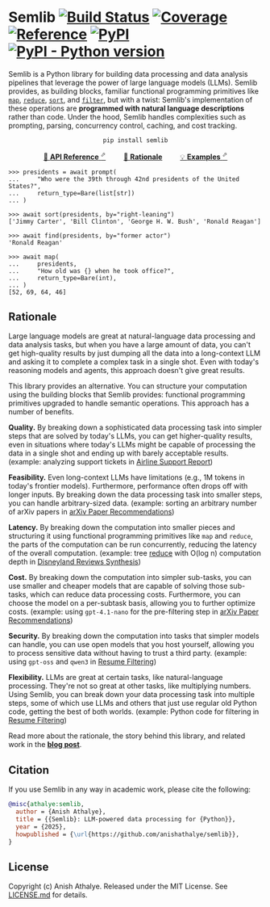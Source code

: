 # Semlib [![Build Status](https://github.com/anishathalye/semlib/actions/workflows/ci.yml/badge.svg)](https://github.com/anishathalye/semlib/actions/workflows/ci.yml) [![Coverage](https://codecov.io/gh/anishathalye/semlib/branch/master/graph/badge.svg)](https://app.codecov.io/gh/anishathalye/semlib) [![Reference](https://img.shields.io/badge/reference-yellow?logo=python)](https://semlib.anish.io) [![PyPI](https://img.shields.io/pypi/v/semlib.svg)](https://pypi.org/pypi/semlib/) [![PyPI - Python version](https://img.shields.io/pypi/pyversions/semlib.svg)](https://pypi.org/pypi/semlib/)

Semlib is a Python library for building data processing and data analysis pipelines that leverage the power of large language models (LLMs). Semlib provides, as building blocks, familiar functional programming primitives like [`map`](https://semlib.anish.io/api/#semlib.Session.map), [`reduce`](https://semlib.anish.io/api/#semlib.Session.reduce), [`sort`](https://semlib.anish.io/api/#semlib.Session.sort), and [`filter`](https://semlib.anish.io/api/#semlib.Session.filter), but with a twist: Semlib's implementation of these operations are **programmed with natural language descriptions** rather than code. Under the hood, Semlib handles complexities such as prompting, parsing, concurrency control, caching, and cost tracking.

<p align="center"><code>pip install semlib</code></p>

<p align="center"><a href="https://semlib.anish.io/api/">&#128214; <strong>API Reference</strong> <sup>&#11008;</sup></a> &nbsp;&nbsp;&nbsp;&nbsp;&nbsp;&nbsp;&nbsp; <a href="#rationale">&#129300; <strong>Rationale</strong></a> &nbsp;&nbsp;&nbsp;&nbsp;&nbsp;&nbsp;&nbsp; <a href="https://semlib.anish.io/examples/">&#128161; <strong>Examples</strong> <sup>&#11008;</sup></a></p>

```pycon
>>> presidents = await prompt(
...     "Who were the 39th through 42nd presidents of the United States?",
...     return_type=Bare(list[str])
... )

>>> await sort(presidents, by="right-leaning")
['Jimmy Carter', 'Bill Clinton', 'George H. W. Bush', 'Ronald Reagan']

>>> await find(presidents, by="former actor")
'Ronald Reagan'

>>> await map(
...     presidents,
...     "How old was {} when he took office?",
...     return_type=Bare(int),
... )
[52, 69, 64, 46]
```

## Rationale

Large language models are great at natural-language data processing and data analysis tasks, but when you have a large amount of data, you can't get high-quality results by just dumping all the data into a long-context LLM and asking it to complete a complex task in a single shot. Even with today's reasoning models and agents, this approach doesn't give great results.

This library provides an alternative. You can structure your computation using the building blocks that Semlib provides: functional programming primitives upgraded to handle semantic operations. This approach has a number of benefits.

**Quality.** By breaking down a sophisticated data processing task into simpler steps that are solved by today's LLMs, you can get higher-quality results, even in situations where today's LLMs might be capable of processing the data in a single shot and ending up with barely acceptable results. (example: analyzing support tickets in [Airline Support Report](https://semlib.anish.io/examples/airline-support/))

**Feasibility.** Even long-context LLMs have limitations (e.g., 1M tokens in today's frontier models). Furthermore, performance often drops off with longer inputs. By breaking down the data processing task into smaller steps, you can handle arbitrary-sized data. (example: sorting an arbitrary number of arXiv papers in [arXiv Paper Recommendations](https://semlib.anish.io/examples/arxiv-recommendations/))

**Latency.** By breaking down the computation into smaller pieces and structuring it using functional programming primitives like `map` and `reduce`, the parts of the computation can be run concurrently, reducing the latency of the overall computation.
 (example: tree [reduce](https://semlib.anish.io/api/#semlib.Session.reduce) with O(log n) computation depth in [Disneyland Reviews Synthesis](https://semlib.anish.io/examples/disneyland-reviews/))

**Cost.** By breaking down the computation into simpler sub-tasks, you can use smaller and cheaper models that are capable of solving those sub-tasks, which can reduce data processing costs. Furthermore, you can choose the model on a per-subtask basis, allowing you to further optimize costs. (example: using `gpt-4.1-nano` for the pre-filtering step in [arXiv Paper Recommendations](https://semlib.anish.io/examples/arxiv-recommendations/))

**Security.** By breaking down the computation into tasks that simpler models can handle, you can use open models that you host yourself, allowing you to process sensitive data without having to trust a third party. (example: using `gpt-oss` and `qwen3` in [Resume Filtering](https://semlib.anish.io/examples/resume-filtering/))

**Flexibility.** LLMs are great at certain tasks, like natural-language processing. They're not so great at other tasks, like multiplying numbers. Using Semlib, you can break down your data processing task into multiple steps, some of which use LLMs and others that just use regular old Python code, getting the best of both worlds. (example: Python code for filtering in [Resume Filtering](https://semlib.anish.io/examples/resume-filtering/))

Read more about the rationale, the story behind this library, and related work in the [**blog post**](https://anishathalye.com/semlib/).

## Citation

If you use Semlib in any way in academic work, please cite the following:

```bibtex
@misc{athalye:semlib,
  author = {Anish Athalye},
  title = {{Semlib}: LLM-powered data processing for {Python}},
  year = {2025},
  howpublished = {\url{https://github.com/anishathalye/semlib}},
}
```

## License

Copyright (c) Anish Athalye. Released under the MIT License. See [LICENSE.md][license] for details.

[license]: LICENSE.md
